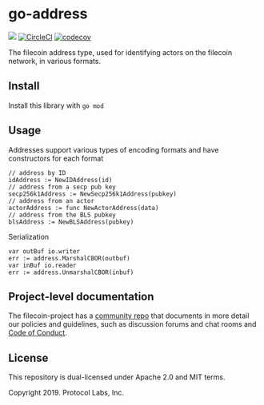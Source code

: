# go-address
[![](https://img.shields.io/badge/made%20by-Protocol%20Labs-blue.svg?style=flat-square)](http://ipn.io)
[![CircleCI](https://circleci.com/gh/filecoin-project/go-address.svg?style=svg)](https://circleci.com/gh/filecoin-project/go-address)
[![codecov](https://codecov.io/gh/filecoin-project/go-address/branch/master/graph/badge.svg)](https://codecov.io/gh/filecoin-project/go-address)

The filecoin address type, used for identifying actors on the filecoin network, in various formats.

## Install

Install this library with `go mod`

## Usage

Addresses support various types of encoding formats and have constructors
for each format

```golang
// address by ID
idAddress := NewIDAddress(id)
// address from a secp pub key
secp256k1Address := NewSecp256k1Address(pubkey)
// address from an actor
actorAddress := func NewActorAddress(data) 
// address from the BLS pubkey
blsAddress := NewBLSAddress(pubkey)
```

Serialization

```golang
var outBuf io.writer
err := address.MarshalCBOR(outbuf)
var inBuf io.reader
err := address.UnmarshalCBOR(inbuf)
```

## Project-level documentation
The filecoin-project has a [community repo](https://github.com/filecoin-project/community) that documents in more detail our policies and guidelines, such as discussion forums and chat rooms and  [Code of Conduct](https://github.com/filecoin-project/community/blob/master/CODE_OF_CONDUCT.md).

## License
This repository is dual-licensed under Apache 2.0 and MIT terms.

Copyright 2019. Protocol Labs, Inc.
